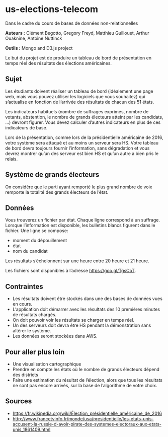 # us-elections-telecom

Dans le cadre du cours de bases de données non-relationnelles  
  
**Auteurs :** Clément Begotto, Gregory Freyd, Matthieu Guillouet, Arthur Ouaknine, Antoine Nuttinck  
  
**Outils :** Mongo and D3.js project  
  
Le but du projet est de produire un tableau de bord de présentation en temps réel des résultats des élections américaines.  

## Sujet

Les étudiants doivent réaliser un tableau de bord (idéalement une page web, mais vous pouvez utiliser les logiciels que vous souhaitez) qui s’actualise en fonction de l’arrivée des résultats de chacun des 51 états.  

Les indicateurs habituels (nombre de suffrages exprimés, nombre de votants, abstention, le nombre de grands électeurs atteint par les candidats, …) devront figurer.
Vous devez calculer d’autres indicateurs en plus de ces indicateurs de base.  
  
Lors de la présentation, comme lors de la présidentielle américaine de 2016, votre système sera attaqué et au moins un serveur sera HS. Votre tableau de bord devra toujours fournir l’information, sans dégradation et vous devrez montrer qu’un des serveur est bien HS et qu’un autre a bien pris le relais.  

## Système de grands électeurs

On considère que le parti ayant remporté le plus grand nombre de voix remporte la totalité des grands électeurs de l’état.

## Données

Vous trouverez un fichier par état. Chaque ligne correspond à un suffrage. Lorsque l’information est disponible, les bulletins blancs figurent dans le fichier. Une ligne se compose:
- moment du dépouillement
- état
- nom du candidat

Les résultats s’échelonnent sur une heure entre 20 heure et 21 heure.  

Les fichiers sont disponibles à l’adresse https://goo.gl/TgsCbT.


## Contraintes

- Les résultats doivent être stockés dans une des bases de données vues en cours.
- L’application doit démarrer avec les résultats des 10 premières minutes de résultats chargés. 
- On doit pouvoir voir les résultats se charger en temps réel.
- Un des serveurs doit devra être HS pendant la démonstration sans altérer le système.
- Les données seront stockées dans AWS.


## Pour aller plus loin
- Une visualisation cartographique
- Prendre en compte les états où le nombre de grands électeurs dépend des districts
- Faire une estimation du résultat de l’élection, alors que tous les résultats ne sont pas encore arrivés, sur la base de l’algorithme de votre choix.

## Sources

- https://fr.wikipedia.org/wiki/Élection_présidentielle_américaine_de_2016
- http://www.francetvinfo.fr/monde/usa/presidentielle/les-etats-unis-accusent-la-russie-d-avoir-pirate-des-systemes-electoraux-aux-etats-unis_1861409.html
